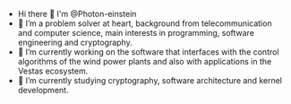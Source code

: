 * Hi there 👋 I'm @Photon-einstein
* 👯 I’m a problem solver at heart, background from telecommunication and computer science, main interests in programming, software engineering and cryptography. 
* 🔭 I’m currently working on the software that interfaces with  the control algorithms of the wind power plants and also with applications in the Vestas ecosystem.
* 🌱 I’m currently studying cryptography, software architecture and kernel development.




